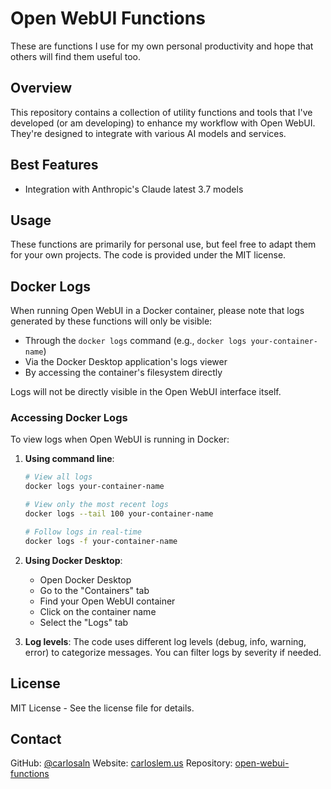 # Open WebUI Functions

These are functions I use for my own personal productivity and hope that others will find them useful too.

## Overview

This repository contains a collection of utility functions and tools that I've developed (or am developing) to enhance my workflow with Open WebUI. They're designed to integrate with various AI models and services.

## Best Features

- Integration with Anthropic's Claude latest 3.7 models

## Usage

These functions are primarily for personal use, but feel free to adapt them for your own projects. The code is provided under the MIT license.

## Docker Logs

When running Open WebUI in a Docker container, please note that logs generated by these functions will only be visible:
- Through the `docker logs` command (e.g., `docker logs your-container-name`)
- Via the Docker Desktop application's logs viewer
- By accessing the container's filesystem directly

Logs will not be directly visible in the Open WebUI interface itself.

### Accessing Docker Logs

To view logs when Open WebUI is running in Docker:

1. **Using command line**:
   ```bash
   # View all logs
   docker logs your-container-name
   
   # View only the most recent logs
   docker logs --tail 100 your-container-name
   
   # Follow logs in real-time
   docker logs -f your-container-name
   ```

2. **Using Docker Desktop**:
   - Open Docker Desktop
   - Go to the "Containers" tab
   - Find your Open WebUI container
   - Click on the container name
   - Select the "Logs" tab

3. **Log levels**:
   The code uses different log levels (debug, info, warning, error) to categorize messages. You can filter logs by severity if needed.

## License

MIT License - See the license file for details.

## Contact

GitHub: [@carlosaln](https://github.com/carlosaln)
Website: [carloslem.us](https://carloslem.us)
Repository: [open-webui-functions](https://github.com/carlosaln/open-webui-functions) 